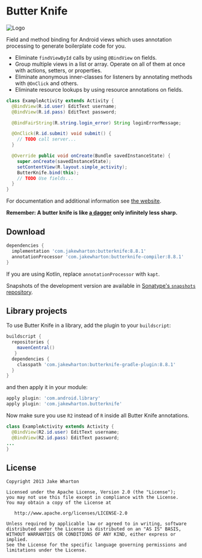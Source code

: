 Butter Knife
============

![Logo](website/static/logo.png)

Field and method binding for Android views which uses annotation processing to generate boilerplate
code for you.

 * Eliminate `findViewById` calls by using `@BindView` on fields.
 * Group multiple views in a list or array. Operate on all of them at once with actions,
   setters, or properties.
 * Eliminate anonymous inner-classes for listeners by annotating methods with `@OnClick` and others.
 * Eliminate resource lookups by using resource annotations on fields.

```java
class ExampleActivity extends Activity {
  @BindView(R.id.user) EditText username;
  @BindView(R.id.pass) EditText password;

  @BindFairString(R.string.login_error) String loginErrorMessage;

  @OnClick(R.id.submit) void submit() {
    // TODO call server...
  }

  @Override public void onCreate(Bundle savedInstanceState) {
    super.onCreate(savedInstanceState);
    setContentView(R.layout.simple_activity);
    ButterKnife.bind(this);
    // TODO Use fields...
  }
}
```

For documentation and additional information see [the website][3].

__Remember: A butter knife is like [a dagger][1] only infinitely less sharp.__



Download
--------

```groovy
dependencies {
  implementation 'com.jakewharton:butterknife:8.8.1'
  annotationProcessor 'com.jakewharton:butterknife-compiler:8.8.1'
}
```

If you are using Kotlin, replace `annotationProcessor` with `kapt`.

Snapshots of the development version are available in [Sonatype's `snapshots` repository][snap].



Library projects
--------------------

To use Butter Knife in a library, add the plugin to your `buildscript`:

```groovy
buildscript {
  repositories {
    mavenCentral()
   }
  dependencies {
    classpath 'com.jakewharton:butterknife-gradle-plugin:8.8.1'
  }
}
```

and then apply it in your module:

```groovy
apply plugin: 'com.android.library'
apply plugin: 'com.jakewharton.butterknife'
```

Now make sure you use `R2` instead of `R` inside all Butter Knife annotations.

```java
class ExampleActivity extends Activity {
  @BindView(R2.id.user) EditText username;
  @BindView(R2.id.pass) EditText password;
...
}
```



License
-------

    Copyright 2013 Jake Wharton

    Licensed under the Apache License, Version 2.0 (the "License");
    you may not use this file except in compliance with the License.
    You may obtain a copy of the License at

       http://www.apache.org/licenses/LICENSE-2.0

    Unless required by applicable law or agreed to in writing, software
    distributed under the License is distributed on an "AS IS" BASIS,
    WITHOUT WARRANTIES OR CONDITIONS OF ANY KIND, either express or implied.
    See the License for the specific language governing permissions and
    limitations under the License.



 [1]: http://square.github.com/dagger/
 [2]: https://search.maven.org/remote_content?g=com.jakewharton&a=butterknife&v=LATEST
 [3]: http://jakewharton.github.com/butterknife/
 [snap]: https://oss.sonatype.org/content/repositories/snapshots/
